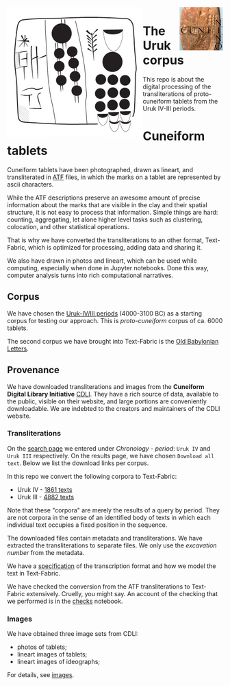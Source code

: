 <img src="images/logo.png" align="left"/>
<img src="images/ninologo.png" align="right" width="20%"/>

The Uruk corpus
==============================

This repo is about the digital processing of the transliterations of
proto-cuneiform tablets from the Uruk IV-III periods.

Cuneiform tablets
=================

Cuneiform tablets have been photographed, drawn as lineart, and transliterated
in [ATF](http://oracc.museum.upenn.edu/doc/help/editinginatf/cdliatf/index.html)
files, in which the marks on a tablet are represented by ascii characters.

While the ATF descriptions preserve an awesome amount of precise information
about the marks that are visible in the clay and their spatial structure, it is
not easy to process that information. Simple things are hard: counting,
aggregating, let alone higher level tasks such as clustering, colocation, and
other statistical operations.

That is why we have converted the transliterations to an other format,
Text-Fabric, which is optimized for processing, adding data and sharing it.

We also have drawn in photos and lineart, which can be used while computing,
especially when done in Jupyter notebooks. Done this way, computer analysis
turns into rich computational narratives.

Corpus
------

We have chosen the
[Uruk-IV/III periods](http://cdli.ox.ac.uk/wiki/doku.php?id=proto-cuneiform)
(4000-3100 BC) as a starting corpus for testing our approach. This is
*proto-cuneiform* corpus of ca. 6000 tablets.

The second corpus we have brought into Text-Fabric is the 
[Old Babylonian Letters](https://github.com/Nino-cunei/oldbabylonian/blob/master/docs/about.md).

Provenance
----------

We have downloaded transliterations and images from the **Cuneiform Digital
Library Initiative** [CDLI](https://cdli.ucla.edu). They have a rich source of
data, available to the public, visible on their website, and large portions are
conveniently downloadable. We are indebted to the creators and maintainers of
the CDLI website.

### Transliterations

On the [search page](https://cdli.ucla.edu/search/search.php) we entered under
*Chronology - period*: `Uruk IV` and `Uruk III` respectively. On the results
page, we have chosen `Download all text`. Below we list the download
links per corpus.

In this repo we convert the following corpora to Text-Fabric:

*   Uruk IV -
    [1861 texts](https://cdli.ucla.edu/search/search_results.php?SearchMode=Text&requestFrom=Search&PrimaryPublication=&Author=&PublicationDate=&SecondaryPublication=&Collection=&AccessionNumber=&MuseumNumber=&Provenience=&ExcavationNumber=&Period=uruk+iv&DatesReferenced=&ObjectType=&ObjectRemarks=&Material=&TextSearch=&TranslationSearch=&CommentSearch=&StructureSearch=&Language=&Genre=&SubGenre=&CompositeNumber=&SealID=&ObjectID=&ATFSource=&CatalogueSource=&TranslationSource=)
*   Uruk III -
    [4882 texts](https://cdli.ucla.edu/search/search_results.php?SearchMode=Text&requestFrom=Search&PrimaryPublication=&Author=&PublicationDate=&SecondaryPublication=&Collection=&AccessionNumber=&MuseumNumber=&Provenience=&ExcavationNumber=&Period=uruk+iii&DatesReferenced=&ObjectType=&ObjectRemarks=&Material=&TextSearch=&TranslationSearch=&CommentSearch=&StructureSearch=&Language=&Genre=&SubGenre=&CompositeNumber=&SealID=&ObjectID=&ATFSource=&CatalogueSource=&TranslationSource=)

Note that these "corpora" are merely the results of a query by period. They are
not corpora in the sense of an identified body of texts in which each individual
text occupies a fixed position in the sequence.

The downloaded files contain metadata and transliterations.
We have extracted the transliterations to separate files.
We only use the *excavation number* from the metadata.

We have a [specification](docs/transcription.md) of the transcription format and
how we model the text in Text-Fabric.

We have checked the conversion from the ATF transliterations to Text-Fabric
extensively. Cruelly, you might say. An account of the checking that we
performed is in the
[checks](http://nbviewer.jupyter.org/github/Nino-cunei/uruk/blob/master/programs/checks.ipynb)
notebook.

### Images

We have obtained three image sets from CDLI:

*   photos of tablets;
*   lineart images of tablets;
*   lineart images of ideographs;

For details, see [images](images.md).

